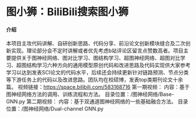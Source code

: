 # 图小狮：BiliBili搜索图小狮

#### 介绍
本项目主攻代码讲解、自研创新思路、代码分享、前沿论文创新模块缝合及二次创新实现。理论部分会不定时讲解或者优先考虑b站评论区留言点赞数高者。项目主要提供关于图神经网络、图对比学习、图结构学习、超图神经网络、超图对比学习、超图结构学习六种方向的通用模型原创代码和改进思路及代码实现供大家参考学习以达到发表SCI论文的代码水平，后续还会持续更新针对链路预测、节点分类等下游任务上的代码以及改进思路。团队均在校硕博，发表top类期刊论文十余篇。
视频链接：https://space.bilibili.com/583168716
第一期视频：
内容：基于图神经网络方法的调用、训练流程和方法。
目录位置：/图神经网络/Base-GNN.py
第二期视频：
内容：基于双通道图神经网络的一些基础融合方法。
目录位置：/图神经网络/Dual-channel GNN.py


